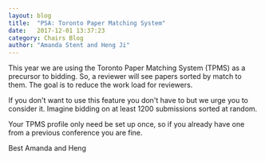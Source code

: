 ```yaml
---
layout: blog
title:  "PSA: Toronto Paper Matching System"
date:   2017-12-01 13:37:23
category: Chairs Blog
author: "Amanda Stent and Heng Ji"
---
```

This year we are using the Toronto Paper Matching System (TPMS) as a precursor to bidding. So, a reviewer will see papers sorted by match to them. The goal is to reduce the work load for reviewers. 

If you don't want to use this feature you don't have to but we urge you to consider it. Imagine bidding on at least 1200 submissions sorted at random.

Your TPMS profile only need be set up once, so if you already have one from a previous conference you are fine.

Best
Amanda and Heng
